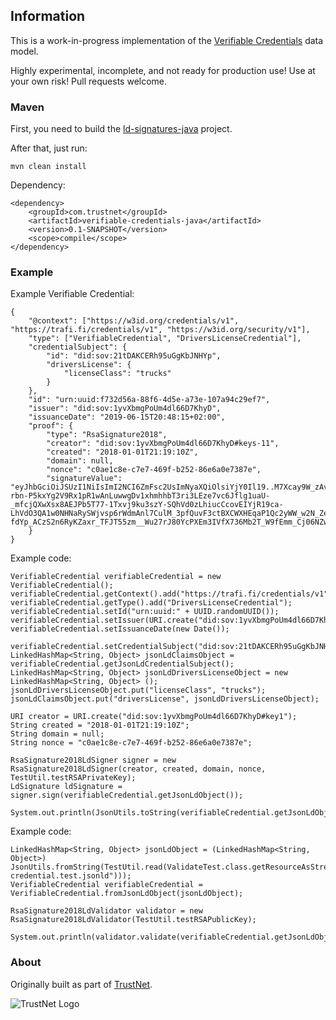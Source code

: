 
## Information

This is a work-in-progress implementation of the [Verifiable Credentials](https://w3c.github.io/vc-data-model/) data model.

Highly experimental, incomplete, and not ready for production use! Use at your own risk! Pull requests welcome.

### Maven

First, you need to build the [ld-signatures-java](https://github.com/WebOfTrustInfo/ld-signatures-java) project.

After that, just run:

	mvn clean install

Dependency:

	<dependency>
		<groupId>com.trustnet</groupId>
		<artifactId>verifiable-credentials-java</artifactId>
		<version>0.1-SNAPSHOT</version>
		<scope>compile</scope>
	</dependency>

### Example

Example Verifiable Credential:

	{
		"@context": ["https://w3id.org/credentials/v1", "https://trafi.fi/credentials/v1", "https://w3id.org/security/v1"],
		"type": ["VerifiableCredential", "DriversLicenseCredential"],
		"credentialSubject": {
			"id": "did:sov:21tDAKCERh95uGgKbJNHYp",
			"driversLicense": {
				"licenseClass": "trucks"
			}
		},
		"id": "urn:uuid:f732d56a-88f6-4d5e-a73e-107a94c29ef7",
		"issuer": "did:sov:1yvXbmgPoUm4dl66D7KhyD",
		"issuanceDate": "2019-06-15T20:48:15+02:00",
		"proof": {
			"type": "RsaSignature2018",
			"creator": "did:sov:1yvXbmgPoUm4dl66D7KhyD#keys-11",
			"created": "2018-01-01T21:19:10Z",
			"domain": null,
			"nonce": "c0ae1c8e-c7e7-469f-b252-86e6a0e7387e",
			"signatureValue": "eyJhbGciOiJSUzI1NiIsImI2NCI6ZmFsc2UsImNyaXQiOlsiYjY0Il19..M7Xcay9W_zAvQFbx9Cgjb4ObEVeuRyC9Kr1HfX-rbn-P5kxYg2V9Rx1pR1wAnLuwwgDv1xhmhhbT3ri3LEze7vc6Jflg1uaU-_mfcjQXwXsx8AEJPb5T77-1Txvj9ku3szY-SQhVd0zLhiucCcovEIYjR19ca-LhVdO3QA1w0NHNaRySWjvsp6rWdmAnl7CulM_3pfQuvF3ctBXCWXHEqaP1Qc2yWW_w2N_Zeoj4u6-fdYp_ACzS2n6RyKZaxr_TFJT55zm__Wu27rJ80YcPXEm3IVfX736Mb2T_W9fEmm_Cj06NZwfqZctjxOLwdU92zf_RjscFLkEljwUyXo9x5A"
		}
	}

Example code:

	VerifiableCredential verifiableCredential = new VerifiableCredential();
	verifiableCredential.getContext().add("https://trafi.fi/credentials/v1");
	verifiableCredential.getType().add("DriversLicenseCredential");
	verifiableCredential.setId("urn:uuid:" + UUID.randomUUID());
	verifiableCredential.setIssuer(URI.create("did:sov:1yvXbmgPoUm4dl66D7KhyD"));
	verifiableCredential.setIssuanceDate(new Date());
	
	verifiableCredential.setCredentialSubject("did:sov:21tDAKCERh95uGgKbJNHYp");
	LinkedHashMap<String, Object> jsonLdClaimsObject = verifiableCredential.getJsonLdCredentialSubject();
	LinkedHashMap<String, Object> jsonLdDriversLicenseObject = new LinkedHashMap<String, Object> ();
	jsonLdDriversLicenseObject.put("licenseClass", "trucks");
	jsonLdClaimsObject.put("driversLicense", jsonLdDriversLicenseObject);
	
	URI creator = URI.create("did:sov:1yvXbmgPoUm4dl66D7KhyD#key1");
	String created = "2018-01-01T21:19:10Z";
	String domain = null;
	String nonce = "c0ae1c8e-c7e7-469f-b252-86e6a0e7387e";
	
	RsaSignature2018LdSigner signer = new RsaSignature2018LdSigner(creator, created, domain, nonce, TestUtil.testRSAPrivateKey);
	LdSignature ldSignature = signer.sign(verifiableCredential.getJsonLdObject());
	
	System.out.println(JsonUtils.toString(verifiableCredential.getJsonLdObject()));

Example code:

	LinkedHashMap<String, Object> jsonLdObject = (LinkedHashMap<String, Object>) JsonUtils.fromString(TestUtil.read(ValidateTest.class.getResourceAsStream("verifiable-credential.test.jsonld")));
	VerifiableCredential verifiableCredential = VerifiableCredential.fromJsonLdObject(jsonLdObject);
	
	RsaSignature2018LdValidator validator = new RsaSignature2018LdValidator(TestUtil.testRSAPublicKey);
	
	System.out.println(validator.validate(verifiableCredential.getJsonLdObject()));

### About

Originally built as part of [TrustNet](http://trustnet.fi/).

![TrustNet Logo](https://github.com/danubetech/verifiable-credentials-java/blob/master/images/trustnet-logo.png?raw=true)

